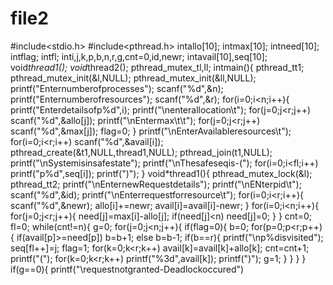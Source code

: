 # file2
#include<stdio.h> #include<pthread.h> intallo[10]; intmax[10]; intneed[10]; intflag; intfl; inti,j,k,p,b,n,r,g,cnt=0,id,newr; intavail[10],seq[10]; void*thread1(); void*thread2(); pthread_mutex_tl,ll; intmain(){ pthread_tt1; pthread_mutex_init(&l,NULL); pthread_mutex_init(&ll,NULL); printf("Enternumberofprocesses"); scanf("%d",&n); printf("Enternumberofresources");
scanf("%d",&r); for(i=0;i<n;i++){ printf("Enterdetailsofp%d",i); printf("\nenterallocation\t"); for(j=0;j<r;j++) scanf("%d",&allo[j]); printf("\nEntermax\t\t"); for(j=0;j<r;j++) scanf("%d",&max[j]); flag=0; } printf("\nEnterAvailableresources\t"); for(i=0;i<r;i++) scanf("%d",&avail[i]); pthread_create(&t1,NULL,thread1,NULL); pthread_join(t1,NULL); printf("\nSystemisinsafestate"); printf("\nThesafeseqis-("); for(i=0;i<fl;i++) printf("p%d",seq[i]); printf(")");
} void*thread1(){ pthread_mutex_lock(&l); pthread_tt2; printf("\nEnternewRequestdetails"); printf("\nENterpid\t"); scanf("%d",&id);
printf("\nEnterrequestforresource\t"); for(i=0;i<r;i++){ scanf("%d",&newr); allo[i]+=newr; avail[i]=avail[i]-newr; } for(i=0;i<n;i++){ for(j=0;j<r;j++){ need[j]=max[i]-allo[j]; if(need[j]<n) need[j]=0; } } cnt=0; fl=0; while(cnt!=n){ g=0; for(j=0;j<n;j++){ if(flag=0){ b=0; for(p=0;p<r;p++){ if(avail[p]>=need[p]) b=b+1; else b=b-1; if(b==r){ printf("\np%disvisited"); seq[fl++]=j;
flag=1; for(k=0;k<r;k++) avail[k]=avail[k]+allo[k]; cnt=cnt+1; printf("("); for(k=0;k<r;k++) printf("%3d",avail[k]); printf(")"); g=1;
}
}
}
} if(g==0){ printf("\requestnotgranted-Deadlockoccured")
